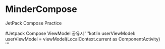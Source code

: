 # MinderCompose
JetPack Compose Practice

#Jetpack Compose
ViewModel 공유시
'''kotlin
userViewModel: userViewModel = viewModel(LocalContext.current as ComponentActivity)
'''
